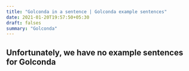 ```yaml
---
title: "Golconda in a sentence | Golconda example sentences"
date: 2021-01-20T19:57:50+05:30
draft: falses
summary: "Golconda"
---
```

## Unfortunately, we have no example sentences for Golconda                 
